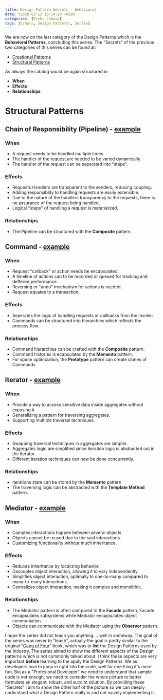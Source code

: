 ```yaml
---
title: Design Pattern Secrets - Behavioral
date: Y2020-03-13 16:14:20 +0800
categories: [Tech, Csharp]
tags: [Csharp, Design Patterns, Series]
---
```


We are now on the last category of the Design Patterns which is the __Behavioral Patterns__, concluding this series. The "Secrets" of the previous two categories of this series can be found at:
 - [Creational Patterns](https://ianescober.github.io/posts/design-patterns-secrets-creational/)
 - [Structural Patterns](https://ianescober.github.io/posts/design-patterns-secrets-strcutural/)

As always the catalog would be again structured in:
- __When__
- __Effects__
- __Relationships__

# Structural Patterns
## Chain of Responsibility (Pipeline) - [example](https://github.com/IanEscober/DesignPatterns/tree/master/src/Pipeline)
### When
- A request needs to be handled multiple times.
- The handler of the request are needed to be varied dynamically.
- The handler of the request can be seperated into "steps".

### Effects
- Requests Handlers are transparent to the senders, reducing coupling.
- Adding responsibilty to handling requests are easily extensible.
- Due to the nature of the handlers transparency to the requests, there is no assurance of the request being handled.
- Logical "steps" of handling a request is materialized.

### Relationships
- The Pipeline can be structured with the __Composite__ pattern.

## Command - [example](https://github.com/IanEscober/DesignPatterns/tree/master/src/Command)
### When
- Request "callback" or action needs be encapsulated.
- A timeline of actions can to be recorded or queued for tracking and deffered performance.
- Reversing or "undo" mechanism for actions is needed.
- Request equates to a transaction.

### Effects
- Seperates the logic of handling requests or callbacks from the invoker.
- Commands can be structured into hierarchies which reflects the process flow.

### Relationships
- Command hierarchies can be crafted with the __Composite__ pattern.
- Command histories is ecapsulated by the __Memento__ pattern.
- For space optimization, the __Prototype__ pattern can create clones of Commands.

<!-- Iterpreter Pattern -->

## Iterator - [example](https://github.com/IanEscober/DesignPatterns/tree/master/src/Iterator)
### When
- Provide a way to access sensitive data inside aggregates without exposing it.
- Generalizing a pattern for traversing aggregates.
- Supporting multiple traversal techniques.

### Effects
- Swapping traversal techniques in aggregates are simpler.
- Aggregates logic are simplified since iteration logic is abstracted out in the Iterator.
- Different iteration techniques can now be done concurrently.

### Relationships
- Iterations state can be stored by the __Memento__ pattern.
- The traversing logic can be abstracted with the __Template Method__ pattern.

## Mediator - [example](https://github.com/IanEscober/DesignPatterns/tree/master/src/Mediator)
### When
- Complex interactions happen between several objects.
- Objects cannot be reused due to the said interactions.
- Customizing functionality without much inheritance.

### Effects
- Reduces inheritance by localizing behavior.
- Decouples object interaction, allowing it to vary independently.
- Simplifies object interaction, optimally to one-to-many compared to many-to-many interactions.
- Centralizes object interaction, making it complex and monolithic.

### Relationships
- The Mediator pattern is often compared to the __Facade__ pattern, Facade encapsulates subsystems while Mediator encapsulates object communiation.
- Objects can communicate with the Mediator using the __Observer__ pattern.

I hope the series did not teach you anything.... well in someway. The goal of the series was never to "teach", actually the goal is pretty similar to the original "[Gang of Four](https://www.amazon.com/Design-Patterns-Object-Oriented-Addison-Wesley-Professional-ebook/dp/B000SEIBB8)" book, which was to __list__ the Design Patterns used by the industry. The series aimed to show the different aspects of the Design patterns which is not commonly talked about. I think these aspects are very important __before__ learning to the apply the Design Patterns. We as developers love to jump in right into the code, well for one thing it's more fun. But as a "Profesional Developer" we need to understand that sample code is not enough, we need to consider the whole picture to better formulate an elegant, robust, and succint solution. By providing these "Secrets" I aim to show the other half of the picture so we can deeply understand what a Design Pattern really is and not naively implementing it.
